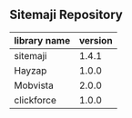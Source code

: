 Sitemaji Repository
--

|library name|version|
|---|---|
|sitemaji|1.4.1|
|Hayzap|1.0.0|
|Mobvista|2.0.0|
|clickforce|1.0.0|
